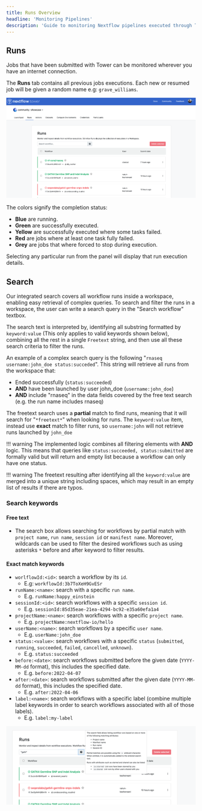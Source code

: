 ```yaml
---
title: Runs Overview
headline: 'Monitoring Pipelines'
description: 'Guide to monitoring Nextflow pipelines executed through Tower.'
---
```


## Runs

Jobs that have been submitted with Tower can be monitored wherever you have an internet connection. 

The **Runs** tab contains all previous jobs executions. Each new or resumed job will be given a random name e.g: `grave_williams`.

![](_images/monitoring_overview.png)

The colors signify the completion status:

  - **Blue** are running.
  - **Green** are successfully executed.
  - **Yellow** are successfully executed where some tasks failed.
  - **Red** are jobs where at least one task fully failed.
  - **Grey** are jobs that where forced to stop during execution.

Selecting any particular run from the panel will display that run execution details.

## Search

Our integrated search covers all workflow runs inside a workspace, enabling easy retrieval of complex queries.
To search and filter the runs in a workspace, the user can write a search query in the "Search workflow" textbox.

The search text is interpreted by, identifying all substring formatted by `keyword:value` (This only applies to valid keywords shown below), combining all the rest in a single `Freetext` string, and then use all these search criteria to filter the runs.

An example of a complex search query is the following "`rnaseq username:john_doe status:succeded`".
This string will retrieve all runs from the workspace that:
- Ended successfully (`status:succeeded`) 
- **AND** have been launched by user john_doe (`username:john_doe`) 
- **AND** include "rnaseq" in the data fields covered by the free text search (e.g. the run name includes rnaseq)

The freetext search uses a **partial** match to find runs, meaning that it will search for "`*freetext*`" when looking for runs.
The `keyword:value` item, instead use **exact** match to filter runs, so  `username:john` will not retrieve runs launched by `john_doe`

!!! warning
    The implemented logic combines all filtering elements with **AND** logic. This means that queries like `status:succeeded, status:submitted` are formally valid but will return and empty list because a workflow can only have one status.

!!! warning
    The freetext resulting after identifying all the `keyword:value` are merged into a unique string including spaces, which may result in an empty list of results if there are typos.
### Search keywords

#### Free text
- The search box allows searching for workflows by partial match with `project name`, `run name`, `session id` or `manifest name`. Moreover, wildcards can be used to filter the desired workflows such as using asterisks `*` before and after keyword to filter results.

#### Exact match keywords
- `worlflowId:<id>`: search a workflow by its `id`.
   - E.g: `workflowId:3b7ToXeH9GvESr`
- `runName:<name>`: search with a specific `run name`.
   - E.g. `runName:happy_einstein`
- `sessionId:<id>`: search workflows with a specific `session id`.
   - E.g. `sessionId:85d35eae-21ea-4294-bc92-e35a60efa1a4` 
- `projectName:<name>`: search workflows with a specific `project name`.
   - E.g. `projectName:nextflow-io/hello`
- `userName:<name>`: search workflows by a specific `user name`.
    - E.g. `userName:john_doe`
- `status:<value>`: search workflows with a specific `status` (`submitted`, `running`, `succeeded`, `failed`, `cancelled`, `unknown`).
   - E.g. `status:succeeded` 
- `before:<date>`: search workflows submitted before the given date (`YYYY-MM-dd` format), this includes the specified date.
   - E.g. `before:2022-04-07` 
- `after:<date>`: search workflows submitted after the given date (`YYYY-MM-dd` format), this includes the specified date.
   - E.g. `after:2022-04-06`
- `label:<name>`: search workflows with a specific label (combine multiple label keywords in order to search workflows associated with all of those labels).
   - E.g. `label:my-label`

![](_images/monitoring_search.png)

